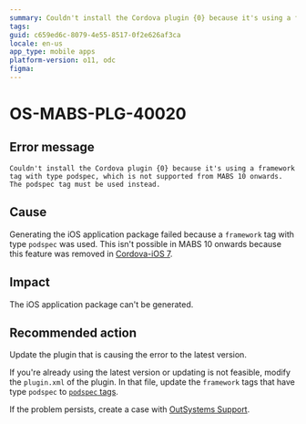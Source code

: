 ```yaml
---
summary: Couldn't install the Cordova plugin {0} because it's using a framework tag with type podspec, which is not supported from MABS 10 onwards. The podspec tag must be used instead.
tags:
guid: c659ed6c-8079-4e55-8517-0f2e626af3ca
locale: en-us
app_type: mobile apps
platform-version: o11, odc
figma:
---
```


# OS-MABS-PLG-40020

## Error message  

`Couldn't install the Cordova plugin {0} because it's using a framework tag with type podspec, which is not supported from MABS 10 onwards. The podspec tag must be used instead.`

## Cause

Generating the iOS application package failed because a `framework` tag with type `podspec` was used. This isn't possible in MABS 10 onwards because this feature was removed in [Cordova-iOS 7](https://cordova.apache.org/announcements/2023/07/10/cordova-ios-7.0.0.html).

## Impact

The iOS application package can't be generated.

## Recommended action

Update the plugin that is causing the error to the latest version.

If you're already using the latest version or updating is not feasible, modify the `plugin.xml` of the plugin. In that file, update the `framework` tags that have type `podspec` to [`podspec` tags](https://cordova.apache.org/docs/en/dev/plugin_ref/spec.html#podspec-).

If the problem persists, create a case with [OutSystems Support](https://www.outsystems.com/support/portal/open-support-case?ErrorCode=OS-MABS-PLG-40020).
